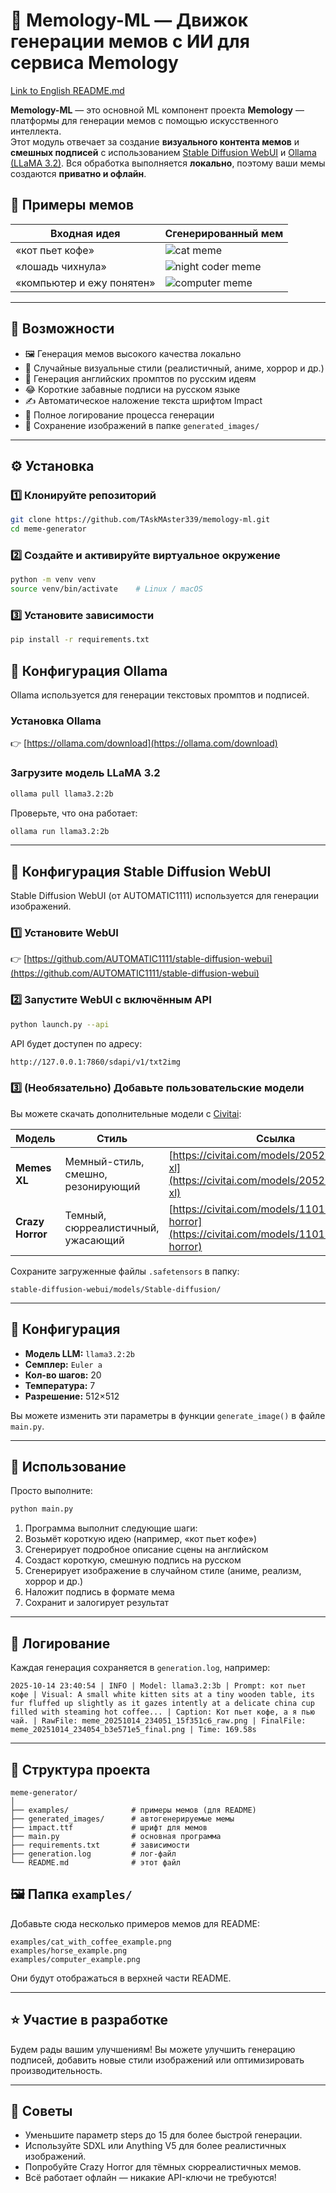 # 🧠 Memology-ML — Движок генерации мемов с ИИ для сервиса **Memology**

[Link to English README.md](README.md)

**Memology-ML** — это основной ML компонент проекта **Memology** —  
платформы для генерации мемов с помощью искусственного интеллекта.  
Этот модуль отвечает за создание **визуального контента мемов** и **смешных подписей** с использованием [Stable Diffusion WebUI](https://github.com/AUTOMATIC1111/stable-diffusion-webui) и [Ollama (LLaMA 3.2)](https://ollama.com/library/llama3.2).
Вся обработка выполняется **локально**, поэтому ваши мемы создаются **приватно и офлайн**.

## 🎨 Примеры мемов

| Входная идея              | Сгенерированный мем                               |
| ------------------------- | ------------------------------------------------- |
| «кот пьет кофе»           | ![cat meme](examples/cat_with_coffee_example.png) |
| «лошадь чихнула»          | ![night coder meme](examples/horse_example.png)   |
| «компьютер и ежу понятен» | ![computer meme](examples/computer_example.png)   |

---

## 🚀 Возможности

- 🖼️ Генерация мемов высокого качества локально
- 🎨 Случайные визуальные стили (реалистичный, аниме, хоррор и др.)
- 🧠 Генерация английских промптов по русским идеям
- 😂 Короткие забавные подписи на русском языке
- ✍️ Автоматическое наложение текста шрифтом Impact
- 📜 Полное логирование процесса генерации
- 💾 Сохранение изображений в папке `generated_images/`

---

## ⚙️ Установка

### 1️⃣ Клонируйте репозиторий

```bash
git clone https://github.com/TAskMAster339/memology-ml.git
cd meme-generator
```

### 2️⃣ Создайте и активируйте виртуальное окружение

```bash
python -m venv venv
source venv/bin/activate    # Linux / macOS
```

### 3️⃣ Установите зависимости

```bash
pip install -r requirements.txt
```

## 🧠 Конфигурация Ollama

Ollama используется для генерации текстовых промптов и подписей.

### Установка Ollama

👉 [https://ollama.com/download](https://ollama.com/download)

### Загрузите модель LLaMA 3.2

```bash
ollama pull llama3.2:2b
```

Проверьте, что она работает:

```bash
ollama run llama3.2:2b
```

---

## 🎨 Конфигурация Stable Diffusion WebUI

Stable Diffusion WebUI (от AUTOMATIC1111) используется для генерации изображений.

### 1️⃣ Установите WebUI

👉 [https://github.com/AUTOMATIC1111/stable-diffusion-webui](https://github.com/AUTOMATIC1111/stable-diffusion-webui)

### 2️⃣ Запустите WebUI с включённым API

```bash
python launch.py --api
```

API будет доступен по адресу:

```bash
http://127.0.0.1:7860/sdapi/v1/txt2img
```

### 3️⃣ (Необязательно) Добавьте пользовательские модели

Вы можете скачать дополнительные модели с [Civitai](https://civitai.com):

| Модель           | Стиль                              | Ссылка                                                                                             |
| ---------------- | ---------------------------------- | -------------------------------------------------------------------------------------------------- |
| **Memes XL**     | Мемный-стиль, смешно, резонирующий | [https://civitai.com/models/205229/memes-xl](https://civitai.com/models/205229/memes-xl)           |
| **Crazy Horror** | Темный, сюрреалистичный, ужасающий | [https://civitai.com/models/1101129/crazy-horror](https://civitai.com/models/1101129/crazy-horror) |

Сохраните загруженные файлы `.safetensors` в папку:

```
stable-diffusion-webui/models/Stable-diffusion/
```

---

## 🧩 Конфигурация

- **Модель LLM:** `llama3.2:2b`
- **Семплер:** `Euler a`
- **Кол-во шагов:** 20
- **Температура:** 7
- **Разрешение:** 512×512

Вы можете изменить эти параметры в функции `generate_image()` в файле `main.py`.

---

## 🧠 Использование

Просто выполните:

```bash
python main.py
```

1. Программа выполнит следующие шаги:
2. Возьмёт короткую идею (например, «кот пьет кофе»)
3. Сгенерирует подробное описание сцены на английском
4. Создаст короткую, смешную подпись на русском
5. Сгенерирует изображение в случайном стиле (аниме, реализм, хоррор и др.)
6. Наложит подпись в формате мема
7. Сохранит и залогирует результат

---

## 📜 Логирование

Каждая генерация сохраняется в `generation.log`, например:

```
2025-10-14 23:40:54 | INFO | Model: llama3.2:3b | Prompt: кот пьет кофе | Visual: A small white kitten sits at a tiny wooden table, its fur fluffed up slightly as it gazes intently at a delicate china cup filled with steaming hot coffee... | Caption: Кот пьет кофе, а я пью чай. | RawFile: meme_20251014_234051_15f351c6_raw.png | FinalFile: meme_20251014_234054_b3e571e5_final.png | Time: 169.58s
```

---

## 📁 Структура проекта

```
meme-generator/
│
├── examples/              # примеры мемов (для README)
├── generated_images/      # автогенерируемые мемы
├── impact.ttf             # шрифт для мемов
├── main.py                # основная программа
├── requirements.txt       # зависимости
├── generation.log         # лог-файл
└── README.md              # этот файл
```

## 🖼 Папка `examples/`

Добавьте сюда несколько примеров мемов для README:

```
examples/cat_with_coffee_example.png
examples/horse_example.png
examples/computer_example.png
```

Они будут отображаться в верхней части README.

---

## ⭐️ Участие в разработке

Будем рады вашим улучшениям!
Вы можете улучшить генерацию подписей, добавить новые стили изображений или оптимизировать производительность.

---

## 🧰 Советы

- Уменьшите параметр steps до 15 для более быстрой генерации.
- Используйте SDXL или Anything V5 для более реалистичных изображений.
- Попробуйте Crazy Horror для тёмных сюрреалистичных мемов.
- Всё работает офлайн — никакие API-ключи не требуются!
